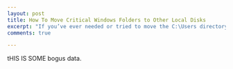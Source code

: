 ```yaml
---
layout: post
title: How To Move Critical Windows Folders to Other Local Disks
excerpt: "If you’ve ever needed or tried to move the C:\Users directory or other default Windows directories to another place other than the default one, you know it can be quite difficult."
comments: true

---
```

tHIS IS SOME bogus data.